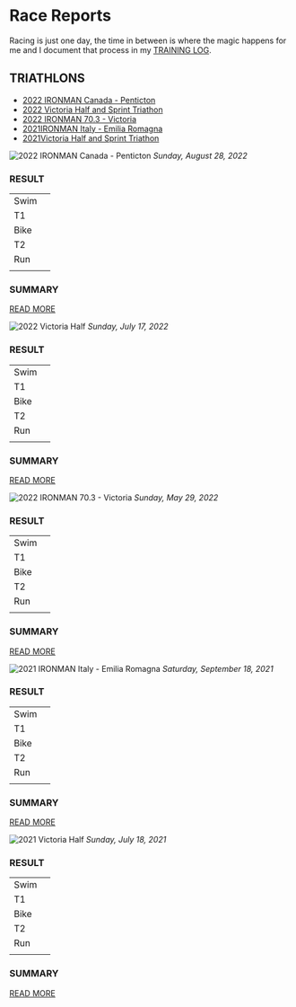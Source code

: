 # Race Reports

Racing is just one day, the time in between is where the magic happens for me and I document that process in my [TRAINING LOG](/traininglog/).

## TRIATHLONS
<ul class="alt">
 <li class="item"><a href="javascript:flkty.select(2);">2022 IRONMAN Canada - Penticton</a></li>
 <li class="item"><a href="javascript:flkty.select(3);">2022 Victoria Half and Sprint Triathon</a></li>
 <li class="item"><a href="javascript:flkty.select(4);">2022 IRONMAN 70.3 - Victoria</a></li>
 <li class="item"><a href="javascript:flkty.select(5);">2021IRONMAN Italy - Emilia Romagna</a></li>
 <li class="item"><a href="javascript:flkty.select(6);">2021Victoria Half and Sprint Triathon</a></li>
</ul>


<!---->
![2022 IRONMAN Canada - Penticton](/assets/img/2022-ironman-canada.jpeg)
_Sunday, August 28, 2022_

### RESULT
<table>
<tr><td>Swim</td><td style="text-align:right;"></td></tr>
<tr><td>T1</td><td style="text-align:right;"></td></tr>
<tr><td>Bike</td><td style="text-align:right;"></td></tr>
<tr><td>T2</td><td style="text-align:right;"></td></tr>
<tr><td>Run</td><td style="text-align:right;"></td></tr>
<tr><td></td><td style="text-align:right;"></td></tr>
</table>

### SUMMARY


[READ MORE](2022-ironman-canada-penticton)

<!---->
![2022 Victoria Half ](/assets/img/2022-victoria-half.jpeg)
_Sunday, July 17, 2022_

### RESULT
<table>
<tr><td>Swim</td><td style="text-align:right;"></td></tr>
<tr><td>T1</td><td style="text-align:right;"></td></tr>
<tr><td>Bike</td><td style="text-align:right;"></td></tr>
<tr><td>T2</td><td style="text-align:right;"></td></tr>
<tr><td>Run</td><td style="text-align:right;"></td></tr>
<tr><td></td><td style="text-align:right;"></td></tr>
</table>

### SUMMARY

[READ MORE](2022-victoria-half)

<!---->
![2022 IRONMAN 70.3 - Victoria](/assets/img/2022-ironman703-victoria.jpeg)
_Sunday, May 29, 2022_

### RESULT
<table>
<tr><td>Swim</td><td style="text-align:right;"></td></tr>
<tr><td>T1</td><td style="text-align:right;"></td></tr>
<tr><td>Bike</td><td style="text-align:right;"></td></tr>
<tr><td>T2</td><td style="text-align:right;"></td></tr>
<tr><td>Run</td><td style="text-align:right;"></td></tr>
<tr><td></td><td style="text-align:right;"></td></tr>
</table>

### SUMMARY


[READ MORE](2022-ironman-703-victoria)

<!---->
![2021 IRONMAN Italy - Emilia Romagna](/assets/img/2021-ironman-italy.jpeg)
_Saturday, September 18, 2021_

### RESULT
<table>
<tr><td>Swim</td><td style="text-align:right;"></td></tr>
<tr><td>T1</td><td style="text-align:right;"></td></tr>
<tr><td>Bike</td><td style="text-align:right;"></td></tr>
<tr><td>T2</td><td style="text-align:right;"></td></tr>
<tr><td>Run</td><td style="text-align:right;"></td></tr>
<tr><td></td><td style="text-align:right;"></td></tr>
</table>

### SUMMARY


[READ MORE](2021-ironman-italy-emilia-romagna)

<!---->
![2021 Victoria Half ](/assets/img/2021-victoria-half.jpeg)
_Sunday, July 18, 2021_

### RESULT
<table>
<tr><td>Swim</td><td style="text-align:right;"></td></tr>
<tr><td>T1</td><td style="text-align:right;"></td></tr>
<tr><td>Bike</td><td style="text-align:right;"></td></tr>
<tr><td>T2</td><td style="text-align:right;"></td></tr>
<tr><td>Run</td><td style="text-align:right;"></td></tr>
<tr><td></td><td style="text-align:right;"></td></tr>
</table>

### SUMMARY


[READ MORE](2021-victoria-half)